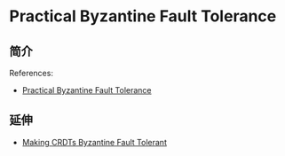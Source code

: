 # Practical Byzantine Fault Tolerance

## 简介

References:
- [Practical Byzantine Fault Tolerance](https://pmg.csail.mit.edu/papers/osdi99.pdf)

## 延伸

- [Making CRDTs Byzantine Fault Tolerant](https://martin.kleppmann.com/papers/bft-crdt-papoc22.pdf)

